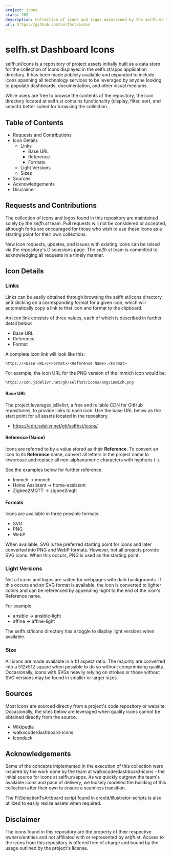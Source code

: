 ```yaml
---
project: icons
stars: 209
description: Collection of icons and logos maintained by the selfh.st team
url: https://github.com/selfhst/icons
---
```


selfh.st Dashboard Icons
========================

selfh.st/icons is a repository of project assets initially built as a data store for the collection of icons displayed in the selfh.st/apps application directory. It has been made publicly available and expanded to include icons spanning all technology services to be leveraged by anyone looking to populate dashboards, documentation, and other visual mediums.

While users are free to browse the contents of the repository, the icon directory located at selfh.st contains functionality (display, filter, sort, and search) better suited for browsing the collection.

Table of Contents
-----------------

-   Requests and Contributions
-   Icon Details
    -   Links
        -   Base URL
        -   Reference
        -   Formats
    -   Light Versions
    -   Sizes
-   Sources
-   Acknowledgements
-   Disclaimer

Requests and Contributions
--------------------------

The collection of icons and logos found in this repository are maintained solely by the _selfh.st_ team. Pull requests will not be considered or accepted, although forks are encouraged for those who wish to use these icons as a starting point for their own collections.

New icon requests, updates, and issues with existing icons can be raised via the repository's Discussions page. The _selfh.st_ team is committed to acknowledging all requests in a timely manner.

Icon Details
------------

### Links

Links can be easily obtained through browsing the selfh.st/icons directory and clicking on a corresponding format for a given icon, which will automatically copy a link to that icon and format to the clipboard.

An icon link consists of three values, each of which is described in further detail below:

-   Base URL
-   Reference
-   Format

A complete icon link will look like this:

```
https://<Base URL>/<Format>/<Reference Name>.<Format>
```

For example, the icon URL for the PNG version of the Immich icon would be:

```
https://cdn.jsdelivr.net/gh/selfhst/icons/png/immich.png
```

#### Base URL

The project leverages jsDelivr, a free and reliable CDN for GitHub repositories, to provide links to each icon. Use the base URL below as the start point for all assets located in the repository.

-   https://cdn.jsdelivr.net/gh/selfhst/icons/

#### Reference (Name)

Icons are referred to by a value stored as their **Reference**. To convert an icon to its **Reference** name, convert all letters in the project name to lowercase and replace all non-alphanumeric characters with hyphens (-).

See the examples below for further reference.

-   Immich → immich
-   Home Assistant → home-assistant
-   Zigbee2MQTT → zigbee2mqtt

#### Formats

Icons are available in three possible formats:

-   SVG
-   PNG
-   WebP

When available, SVG is the preferred starting point for icons and later converted into PNG and WebP formats. However, not all projects provide SVG icons. When this occurs, PNG is used as the starting point.

### Light Versions

Not all icons and logos are suited for webpages with dark backgrounds. If this occurs and an SVG format is available, the icon is converted to lighter colors and can be referenced by appending _\-light_ to the end of the icon's Reference name.

For example:

-   ansible → ansible-light
-   affine → affine-light

The selfh.st/icons directory has a toggle to display light versions when available.

### Size

All icons are made available in a 1:1 aspect ratio. The majority are converted into a 512x512 square when possible to do so without comprimising quality. Occasionally, icons with SVGs heavily relying on strokes or those without SVG versions may be found in smaller or larger sizes.

Sources
-------

Most icons are sourced directly from a project's code repository or website. Occasionally, the sites below are leveraged when quality icons cannot be obtained directly from the source.

-   Wikipedia
-   walkxcode/dashboard-icons
-   Iconduck

Acknowledgements
----------------

Some of the concepts implemented in the execution of this collection were inspired by the work done by the team at walkxcode/dashboard-icons - the initial source for icons at selfh.st/apps. As we quickly outgrew the team's available icons and pace of delivery, we loosely modeled the building of this collection after their own to ensure a seamless transition.

The FitSelectionToArtboard script found in creold/illustrator-scripts is also utilized to easily resize assets when required.

Disclaimer
----------

The icons found in this repository are the property of their respective owners/entities and not affiliated with or represented by _selfh.st_. Access to the icons from this repository is offered free of charge and bound by the usage outlined by the project's license.
